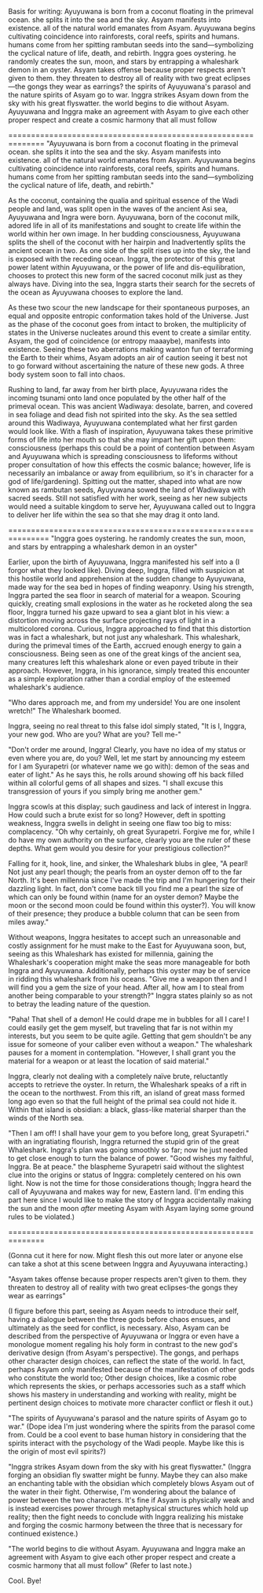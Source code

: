 Basis for writing: 
Ayuyuwana is born from a coconut floating in the primeval ocean. she splits it into the sea and the sky. Asyam manifests into existence. all of the natural world emanates from Asyam. Ayuyuwana begins cultivating coincidence into rainforests, coral reefs, spirits and humans. humans come from her spitting rambutan seeds into the sand—symbolizing the cyclical nature of life, death, and rebirth. Inggra goes oystering. he randomly creates the sun, moon, and stars by entrapping a whaleshark demon in an oyster. Asyam takes offense because proper respects aren't given to them. they threaten to destroy all of reality with two great eclipses—the gongs they wear as earrings? the spirits of Ayuyuwana's parasol and the nature spirits of Asyam go to war. Inggra strikes Asyam down from the sky with his great flyswatter. the world begins to die without Asyam. Ayuyuwana and Inggra make an agreement with Asyam to give each other proper respect and create a cosmic harmony that all must follow

==============================================================
"Ayuyuwana is born from a coconut floating in the primeval ocean. she splits it into the sea and the sky. Asyam manifests into existence. all of the natural world emanates from Asyam. Ayuyuwana begins cultivating coincidence into rainforests, coral reefs, spirits and humans. humans come from her spitting rambutan seeds into the sand—symbolizing the cyclical nature of life, death, and rebirth."

As the coconut, containing the qualia and spiritual essence of the Wadi people and land, was split open in the waves of the ancient Asi sea, Ayuyuwana and Ingra were born. Ayuyuwana, born of the coconut milk, adored life in all of its manifestations and sought to create life within the world within her own image. In her budding consciousness, Ayuyuwana splits the shell of the coconut with her hairpin and Inadvertently splits the ancient ocean in two. As one side of the split rises up into the sky, the land is exposed with the receding ocean. Inggra, the protector of this great power latent within Ayuyuwana, or the power of life and dis-equilibration, chooses to protect this new form of the sacred coconut milk just as they always have. Diving into the sea, Inggra starts their search for the secrets of the ocean as Ayuyuwana chooses to explore the land. 

As these two scour the new landscape for their spontaneous purposes, an equal and opposite entropic conformation takes hold of the Universe. Just as the phase of the coconut goes from intact to broken, the multiplicity of states in the Universe nucleates around this event to create a similar entity. Asyam, the god of coincidence (or entropy maaaybe), manifests into existence. Seeing these two aberrations making wanton fun of terraforming the Earth to their whims, Asyam adopts an air of caution seeing it best not to go forward without ascertaining the nature of these new gods. A three body system soon to fall into chaos.

Rushing to land, far away from her birth place, Ayuyuwana rides the incoming tsunami onto land once populated by the other half of the primeval ocean. This was ancient Wadiwaya: desolate, barren, and covered in sea foliage and dead fish not spirited into the sky. As the sea settled around this Wadiwaya, Ayuyuwana contemplated what her first garden would look like. With a flash of inspiration, Ayuyuwana takes these primitive forms of life into her mouth so that she may impart her gift upon them: consciousness (perhaps this could be a point of contention between Asyam and Ayuyuwana which is spreading consciousness to lifeforms without proper consultation of how this effects the cosmic balance; however, life is necessarily an imbalance or away from equilibrium, so it's in character for a god of life/gardening). Spitting out the matter, shaped into what are now known as rambutan seeds, Ayuyuwana sowed the land of Wadiwaya with sacred seeds. Still not satisfied with her work, seeing as her new subjects would need a suitable kingdom to serve her, Ayuyuwana called out to Inggra to deliver her life within the sea so that she may drag it onto land. 

===============================================================
 "Inggra goes oystering. he randomly creates the sun, moon, and stars by entrapping a whaleshark demon in an oyster"
 
Earlier, upon the birth of Ayuyuwana, Inggra manifested his self into a (I forgor what they looked like). Diving deep, Inggra, filled with suspicion at this hostile world and apprehension at the sudden change to Ayuyuwana, made way for the sea bed in hopes of finding weaponry. Using his strength, Inggra parted the sea floor in search of material for a weapon. Scouring quickly, creating small explosions in the water as he rocketed along the sea floor, Inggra turned his gaze upward to sea a giant blot in his view: a distortion moving across the surface projecting rays of light in a multicolored corona. Curious, Inggra approached to find that this distortion was in fact a whaleshark, but not just any whaleshark. This whaleshark, during the primeval times of the Earth, accrued enough energy to gain a consciousness. Being seen as one of the great kings of the ancient sea, many creatures left this whaleshark alone or even payed tribute in their approach. However, Inggra, in his ignorance, simply treated this encounter as a simple exploration rather than a cordial employ of the esteemed whaleshark's audience. 

"Who dares approach me, and from my underside! You are one insolent wretch!" The Whaleshark boomed.

Inggra, seeing no real threat to this false idol simply stated, "It is I, Inggra, your new god. Who are you? What are you? Tell me-"

"Don't order me around, Inggra! Clearly, you have no idea of my status or even where you are, do you? Well, let me start by announcing my esteem for I am Syurapetri (or whatever name we go with): demon of the seas and eater of light." As he says this, he rolls around showing off his back filled within all colorful gems of all shapes and sizes. "I shall excuse this transgression of yours if you simply bring me another gem."

Inggra scowls at this display; such gaudiness and lack of interest in Inggra. How could such a brute exist for so long? However, deft in spotting weakness, Inggra swells in delight in seeing one flaw too big to miss: complacency. "Oh why certainly, oh great Syurapetri. Forgive me for, while I do have my own authority on the surface, clearly you are the ruler of these depths. What gem would you desire for your prestigious collection?"

Falling for it, hook, line, and sinker, the Whaleshark blubs in glee, "A pearl! Not just any pearl though; the pearls from an oyster demon off to the far North. It's been millennia since I've made the trip and I'm hungering for their dazzling light. In fact, don't come back till you find me a pearl the size of which can only be found within (name for an oyster demon? Maybe the moon or the second moon could be found within this oyster?). You will know of their presence; they produce a bubble column that can be seen from miles away." 

Without weapons, Inggra hesitates to accept such an unreasonable and costly assignment for he must make to the East for Ayuyuwana soon, but, seeing as this Whaleshark has existed for millennia, gaining the Whaleshark's cooperation might make the seas more manageable for both Inggra and Ayuyuwana. Additionally, perhaps this oyster may be of service in ridding this whaleshark from *his* oceans. "Give me a weapon then and I will find you a gem the size of your head. After all, how am I to steal from another being comparable to your strength?" Inggra states plainly so as not to betray the leading nature of the question.

"Paha! That shell of a demon! He could drape me in bubbles for all I care! I could easily get the gem myself, but traveling that far is not within my interests, but you seem to be quite agile. Getting that gem shouldn't be any issue for someone of your caliber even without a weapon." The whaleshark pauses for a moment in contemplation. "However, I shall grant you the material for a weapon or at least the location of said material." 

Inggra, clearly not dealing with a completely naïve brute, reluctantly accepts to retrieve the oyster. In return, the Whaleshark speaks of a rift in the ocean to the northwest. From this rift, an island of great mass formed long ago even so that the full height of the primal sea could not hide it. Within that island is obsidian: a black, glass-like material sharper than the winds of the North sea. 

"Then I am off! I shall have your gem to you before long, great Syurapetri." with an ingratiating flourish, Inggra returned the stupid grin of the great Whaleshark. Inggra's plan was going smoothly so far; now he just needed to get close enough to turn the balance of power. "Good wishes my faithful, Inggra. Be at peace." the blaspheme Syurapetri said without the slightest clue into the origins or status of Inggra: completely centered on his own light. Now is not the time for those considerations though; Inggra heard the call of Ayuyuwana and makes way for new, Eastern land. (I'm ending this part here since I would like to make the story of Inggra accidentally making the sun and the moon *after* meeting Asyam with Asyam laying some ground rules to be violated.)

==============================================================

(Gonna cut it here for now. Might flesh this out more later or anyone else can take a shot at this scene between Inggra and Ayuyuwana interacting.)

"Asyam takes offense because proper respects aren't given to them. they threaten to destroy all of reality with two great eclipses-the gongs they wear as earrings"

(I figure before this part, seeing as Asyam needs to introduce their self, having a dialogue between the three gods before chaos ensues, and ultimately as the seed for conflict, is necessary. Also, Asyam can be described from the perspective of Ayuyuwana or Inggra or even have a monologue moment regaling his holy form in contrast to the new god's derivative design (from Asyam's perspective). The gongs, and perhaps other character design choices, can reflect the state of the world. In fact, perhaps Asyam only manifested because of the manifestation of other gods who constitute the world too; Other design choices, like a cosmic robe which represents the skies, or perhaps accessories such as a staff which shows his mastery in understanding and working with reality, might be pertinent design choices to motivate more character conflict or flesh it out.)

"The spirits of Ayuyuwana's parasol and the nature spirits of Asyam go to war."
(Dope idea I'm just wondering where the spirits from the parasol come from. Could be a cool event to base human history in considering that the spirits interact with the psychology of the Wadi people. Maybe like this is the origin of most evil spirits?)

"Inggra strikes Asyam down from the sky with his great flyswatter."
(Inggra forging an obsidian fly swatter might be funny. Maybe they can also make an enchanting table with the obsidian which completely blows Asyam out of the water in their fight. Otherwise, I'm wondering about the balance of power between the two characters. It's fine if Asyam is physically weak and is instead exercises power through metaphysical structures which hold up reality; then the fight needs to conclude with Inggra realizing his mistake and forging the cosmic harmony between the three that is necessary for continued existence.)

"The world begins to die without Asyam. Ayuyuwana and Inggra make an agreement with Asyam to give each other proper respect and create a cosmic harmony that all must follow"
(Refer to last note.)

Cool. Bye!









